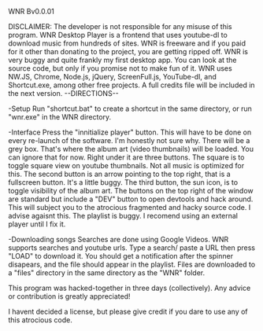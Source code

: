 WNR Bv0.0.01

DISCLAIMER: The developer is not responsible for any misuse of this program.
WNR Desktop Player is a frontend that uses youtube-dl to download music from hundreds of sites.
WNR is freeware and if you paid for it other than donating to the project, you are getting ripped off.
WNR is very buggy and quite frankly my first desktop app. You can look at the source code, but only if you promise not to make fun of it.
WNR uses NW.JS, Chrome, Node.js, jQuery, ScreenFull.js, YouTube-dl, and Shortcut.exe, among other free projects. 
A full credits file will be included in the next version. 
--DIRECTIONS--

-Setup
Run "shortcut.bat" to create a shortcut in the same directory, or run "wnr.exe" in the WNR directory.

-Interface
Press the "innitialize player" button. This will have to be done on every re-launch of the software. I'm honestly not sure why.
There will be a grey box. That's where the album art (video thumbnails) will be loaded.
You can ignore that for now. Right under it are three buttons. The square is to toggle square view on youtube thumbnails. Not all music is optimized for this.
The second button is an arrow pointing to the top right, that is a fullscreen button. It's a little buggy.
The third button, the sun icon, is to toggle visibility of the album art.
The buttons on the top right of the window are standard but include a "DEV" button to open devtools and hack around.
This will subject you to the atrocious fragmented and hacky source code. I advise agaisnt this. 
The playlist is buggy. I recomend using an external player until I fix it.

-Downloading songs
Searches are done using Google Videos. WNR supports searches and youtube urls.
Type a search/ paste a URL then press "LOAD" to download it.
You should get a notification after the spinner disapears, and the file should appear in the playlist. 
Files are downloaded to a "files" directory in the same directory as the "WNR" folder.





This program was hacked-together in three days (collectively). Any advice or contribution is greatly appreciated!

I havent decided a license, but please give credit if you dare to use any of this atrocious code.
